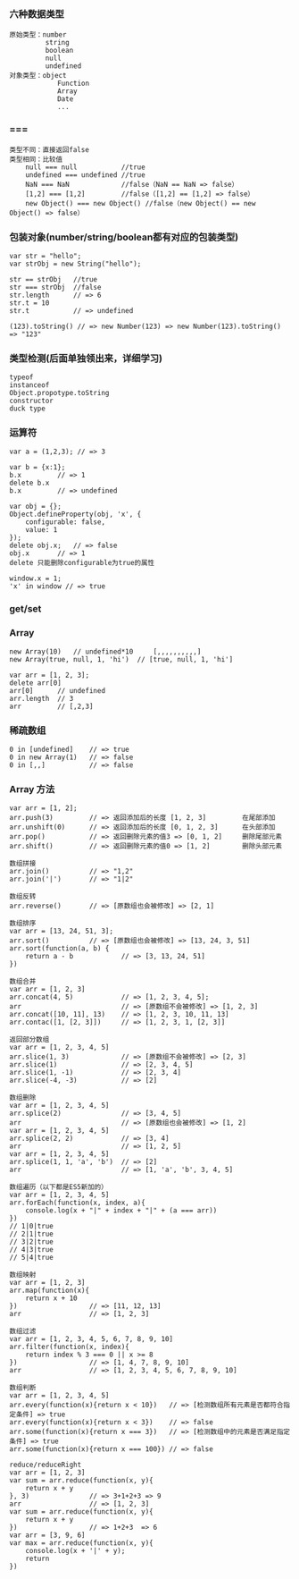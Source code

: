 ### 六种数据类型
    原始类型：number
             string
             boolean
             null
             undefined
    对象类型：object
                Function
                Array
                Date
                ...

### ===
    类型不同：直接返回false
    类型相同：比较值
        null === null           //true
        undefined === undefined //true
        NaN === NaN             //false（NaN == NaN => false）
        [1,2] === [1,2]         //false（[1,2] == [1,2] => false）
        new Object() === new Object() //false（new Object() == new Object() => false）

### 包装对象(number/string/boolean都有对应的包装类型)
    var str = "hello";
    var strObj = new String("hello");

    str == strObj   //true
    str === strObj  //false
    str.length      // => 6
    str.t = 10
    str.t           // => undefined

    (123).toString() // => new Number(123) => new Number(123).toString() => "123"

### 类型检测(后面单独领出来，详细学习)
    typeof
    instanceof
    Object.propotype.toString
    constructor
    duck type

### 运算符
    var a = (1,2,3); // => 3

    var b = {x:1};
    b.x         // => 1
    delete b.x  
    b.x         // => undefined

    var obj = {};
    Object.defineProperty(obj, 'x', {
        configurable: false,
        value: 1
    });
    delete obj.x;   // => false
    obj.x       // => 1
    delete 只能删除configurable为true的属性

    window.x = 1;
    'x' in window // => true

### get/set

### Array
    new Array(10)   // undefined*10     [,,,,,,,,,,]
    new Array(true, null, 1, 'hi')  // [true, null, 1, 'hi']

    var arr = [1, 2, 3];
    delete arr[0]
    arr[0]      // undefined
    arr.length  // 3
    arr         // [,2,3]

### 稀疏数组
    0 in [undefined]    // => true
    0 in new Array(1)   // => false
    0 in [,,]           // => false

### Array 方法
    var arr = [1, 2];
    arr.push(3)         // => 返回添加后的长度 [1, 2, 3]         在尾部添加
    arr.unshift(0)      // => 返回添加后的长度 [0, 1, 2, 3]      在头部添加
    arr.pop()           // => 返回删除元素的值3 => [0, 1, 2]     删除尾部元素
    arr.shift()         // => 返回删除元素的值0 => [1, 2]        删除头部元素

    数组拼接
    arr.join()          // => "1,2"
    arr.join('|')       // => "1|2"

    数组反转
    arr.reverse()       // => [原数组也会被修改] => [2, 1]

    数组排序
    var arr = [13, 24, 51, 3];
    arr.sort()          // => [原数组也会被修改] => [13, 24, 3, 51]
    arr.sort(function(a, b) {
        return a - b            // => [3, 13, 24, 51]
    })

    数组合并
    var arr = [1, 2, 3]
    arr.concat(4, 5)            // => [1, 2, 3, 4, 5];
    arr                         // => [原数组不会被修改] => [1, 2, 3]
    arr.concat([10, 11], 13)    // => [1, 2, 3, 10, 11, 13]
    arr.contac([1, [2, 3]])     // => [1, 2, 3, 1, [2, 3]]

    返回部分数组
    var arr = [1, 2, 3, 4, 5]
    arr.slice(1, 3)             // => [原数组不会被修改] => [2, 3]
    arr.slice(1)                // => [2, 3, 4, 5]
    arr.slice(1, -1)            // => [2, 3, 4]
    arr.slice(-4, -3)           // => [2]

    数组删除
    var arr = [1, 2, 3, 4, 5]
    arr.splice(2)               // => [3, 4, 5]
    arr                         // => [原数组也会被修改] => [1, 2]
    var arr = [1, 2, 3, 4, 5]
    arr.splice(2, 2)            // => [3, 4]
    arr                         // => [1, 2, 5]
    var arr = [1, 2, 3, 4, 5]
    arr.splice(1, 1, 'a', 'b')  // => [2]
    arr                         // => [1, 'a', 'b', 3, 4, 5]

    数组遍历（以下都是ES5新加的）
    var arr = [1, 2, 3, 4, 5]
    arr.forEach(function(x, index, a){
        console.log(x + "|" + index + "|" + (a === arr))
    })
    // 1|0|true
    // 2|1|true
    // 3|2|true
    // 4|3|true
    // 5|4|true

    数组映射
    var arr = [1, 2, 3]
    arr.map(function(x){
        return x + 10
    })                  // => [11, 12, 13]
    arr                 // => [1, 2, 3]

    数组过滤
    var arr = [1, 2, 3, 4, 5, 6, 7, 8, 9, 10]
    arr.filter(function(x, index){
        return index % 3 === 0 || x >= 8
    })                  // => [1, 4, 7, 8, 9, 10]
    arr                 // => [1, 2, 3, 4, 5, 6, 7, 8, 9, 10]

    数组判断
    var arr = [1, 2, 3, 4, 5]
    arr.every(function(x){return x < 10})   // => [检测数组所有元素是否都符合指定条件] => true
    arr.every(function(x){return x < 3})    // => false
    arr.some(function(x){return x === 3})   // => [检测数组中的元素是否满足指定条件] => true
    arr.some(function(x){return x === 100}) // => false

    reduce/reduceRight
    var arr = [1, 2, 3]
    var sum = arr.reduce(function(x, y){
        return x + y
    }, 3)               // => 3+1+2+3 => 9
    arr                 // => [1, 2, 3]
    var sum = arr.reduce(function(x, y){
        return x + y
    })                  // => 1+2+3  => 6
    var arr = [3, 9, 6]
    var max = arr.reduce(function(x, y){
        console.log(x + '|' + y);
        return 
    })
